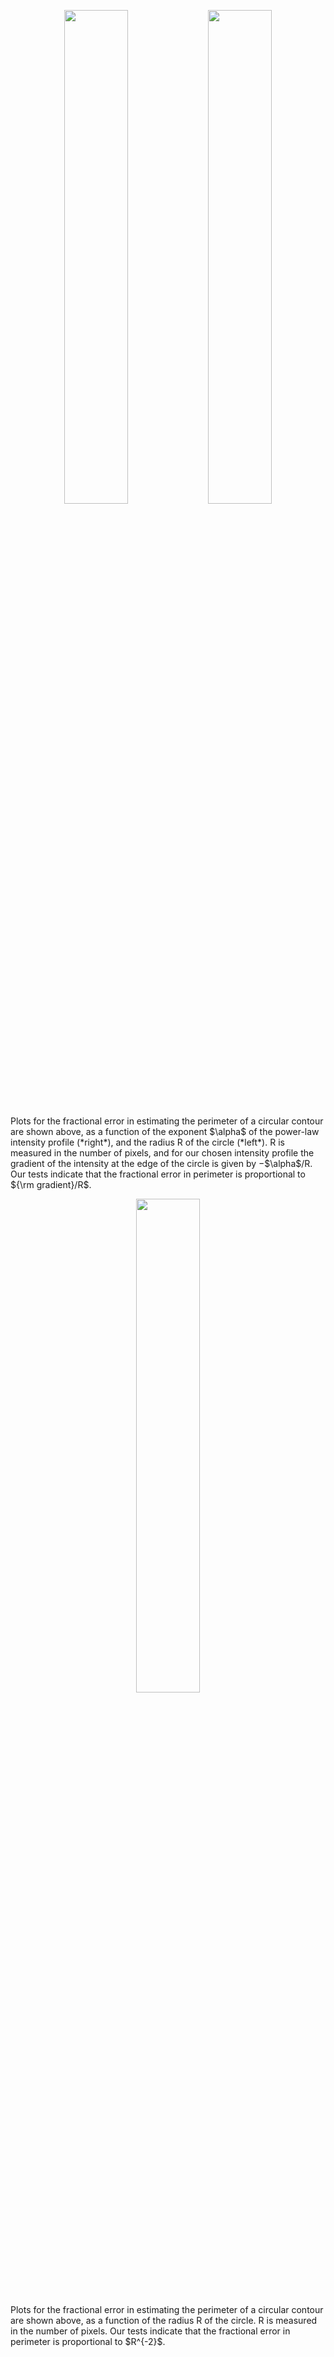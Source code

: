 <p align="middle">
  <img src="/P_v_R.PNG" width="45%" />
  <img src="/P_v_alpha.PNG" width="45%" />
</p>
Plots for the fractional error in estimating the perimeter of a circular contour are shown above, as a function of the exponent $\alpha$ of the power-law intensity profile (*right*), and the radius R of the circle (*left*). R is measured in the number of pixels, and for our chosen intensity profile the gradient of the intensity at the edge of the circle is given by −$\alpha$/R. Our tests indicate that the fractional error in perimeter is proportional to ${\rm gradient}/R$.

<p align="middle">
  <img src="/F_error.PNG" width="45%" />
</p>
Plots for the fractional error in estimating the perimeter of a circular contour are shown above, as a function of the radius R of the circle. R is measured in the number of pixels. Our tests indicate that the fractional error in perimeter is proportional to $R^{-2}$.
